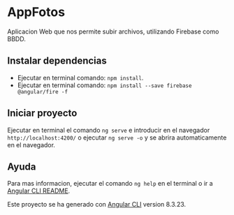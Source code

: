 # AppFotos

Aplicacion Web que nos permite subir archivos, utilizando Firebase como BBDD.

## Instalar dependencias
- Ejecutar en terminal comando: `npm install`.
- Ejecutar en terminal comando: `npm install --save firebase @angular/fire -f`

## Iniciar proyecto
Ejecutar en terminal el comando `ng serve` e introducir en el navegador `http://localhost:4200/` o ejecutar `ng serve -o` y se abrira automaticamente en el navegador.

## Ayuda
Para mas informacion, ejecutar el comando `ng help` en el terminal o ir a [Angular CLI README](https://github.com/angular/angular-cli/blob/master/README.md).

Este proyecto se ha generado con [Angular CLI](https://github.com/angular/angular-cli) version 8.3.23.
